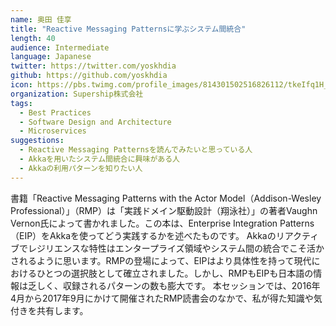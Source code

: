 ```yaml
---
name: 奥田 佳享
title: "Reactive Messaging Patternsに学ぶシステム間統合"
length: 40
audience: Intermediate
language: Japanese
twitter: https://twitter.com/yoskhdia
github: https://github.com/yoskhdia
icon: https://pbs.twimg.com/profile_images/814301502516826112/tkeIfq1H_400x400.jpg
organization: Supership株式会社
tags:
  - Best Practices
  - Software Design and Architecture
  - Microservices
suggestions:
  - Reactive Messaging Patternsを読んでみたいと思っている人
  - Akkaを用いたシステム間統合に興味がある人
  - Akkaの利用パターンを知りたい人
---
```

書籍「Reactive Messaging Patterns with the Actor Model（Addison-Wesley Professional）」（RMP）は「実践ドメイン駆動設計（翔泳社）」の著者Vaughn Vernon氏によって書かれました。この本は、Enterprise Integration Patterns（EIP）をAkkaを使ってどう実践するかを述べたものです。
Akkaのリアクティブでレジリエンスな特性はエンタープライズ領域やシステム間の統合でこそ活かされるように思います。RMPの登場によって、EIPはより具体性を持って現代におけるひとつの選択肢として確立されました。しかし、RMPもEIPも日本語の情報は乏しく、収録されるパターンの数も膨大です。
本セッションでは、2016年4月から2017年9月にかけて開催されたRMP読書会のなかで、私が得た知識や気付きを共有します。

